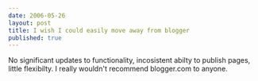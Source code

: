 ```yaml
--- 
date: 2006-05-26
layout: post
title: I wish I could easily move away from blogger
published: true
---
```

No significant updates to functionality, incosistent abilty to publish pages, little flexibilty.  I really wouldn't recommend blogger.com to anyone.<img class="posterous_download_image" src="https://blogger.googleusercontent.com/tracker/8109338-114867984672737631?l=www.kinlan.co.uk%2Findex.html" height="1" alt="" width="1" />
